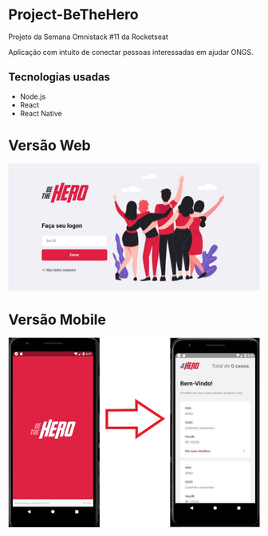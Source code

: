 # Project-BeTheHero
Projeto da Semana Omnistack #11 da Rocketseat
<p>Aplicação com intuito de conectar pessoas interessadas em ajudar ONGS.</p>


<h2>Tecnologias usadas</h2>
<ul>
  <li>Node.js</li>
  <li>React</li>
  <li>React Native</li>
  
</ul>


<h1>Versão Web</h1>

<p align="center">
 <img src="https://github.com/Djaysson/Project-BeTheHero/blob/master/frontend/src/assets/Webimg.JPG">
</p>


<h1>Versão Mobile </h1>

<p align="center">
 <img src="https://github.com/Djaysson/Project-BeTheHero/blob/master/mobile/src/assets/mobile.jpg">
</p>
